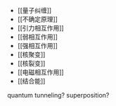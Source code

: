 - [[量子纠缠]]
- [[不确定原理]]
- [[引力相互作用]]
- [[弱相互作用]]
- [[强相互作用]]
- [[核聚变]]
- [[核裂变]]
- [[电磁相互作用]]
- [[结合能]]

quantum tunneling?
superposition?
